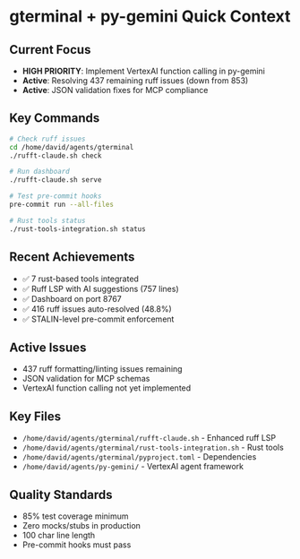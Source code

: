 # gterminal + py-gemini Quick Context

## Current Focus
- **HIGH PRIORITY**: Implement VertexAI function calling in py-gemini
- **Active**: Resolving 437 remaining ruff issues (down from 853)
- **Active**: JSON validation fixes for MCP compliance

## Key Commands
```bash
# Check ruff issues
cd /home/david/agents/gterminal
./rufft-claude.sh check

# Run dashboard
./rufft-claude.sh serve

# Test pre-commit hooks
pre-commit run --all-files

# Rust tools status
./rust-tools-integration.sh status
```

## Recent Achievements
- ✅ 7 rust-based tools integrated
- ✅ Ruff LSP with AI suggestions (757 lines)
- ✅ Dashboard on port 8767
- ✅ 416 ruff issues auto-resolved (48.8%)
- ✅ STALIN-level pre-commit enforcement

## Active Issues
- 437 ruff formatting/linting issues remaining
- JSON validation for MCP schemas
- VertexAI function calling not yet implemented

## Key Files
- `/home/david/agents/gterminal/rufft-claude.sh` - Enhanced ruff LSP
- `/home/david/agents/gterminal/rust-tools-integration.sh` - Rust tools
- `/home/david/agents/gterminal/pyproject.toml` - Dependencies
- `/home/david/agents/py-gemini/` - VertexAI agent framework

## Quality Standards
- 85% test coverage minimum
- Zero mocks/stubs in production
- 100 char line length
- Pre-commit hooks must pass